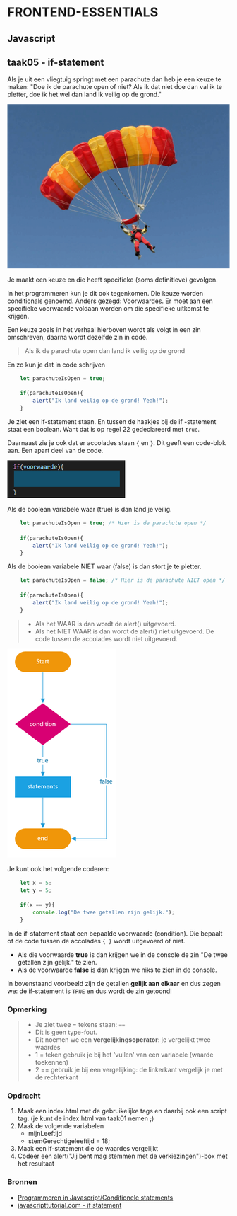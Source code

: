# FRONTEND-ESSENTIALS

## Javascript

## taak05 - if-statement

Als je uit een vliegtuig springt met een parachute dan heb je een keuze te maken: "Doe ik de parachute open of niet? Als ik dat niet doe dan val ik te pletter, doe ik het wel dan land ik veilig op de grond."

![Parachute](images/parachute.gif)

Je maakt een keuze en die heeft specifieke (soms definitieve) gevolgen.

In het programmeren kun je dit ook tegenkomen. Die keuze worden conditionals genoemd. Anders gezegd: Voorwaardes. Er moet aan een specifieke voorwaarde voldaan worden om die specifieke uitkomst te krijgen.

Een keuze zoals in het verhaal hierboven wordt als volgt in een zin omschreven, daarna wordt dezelfde zin in code.

> Als ik de parachute open dan land ik veilig op de grond

En zo kun je dat in code schrijven

```js
    let parachuteIsOpen = true;

    if(parachuteIsOpen){
        alert("Ik land veilig op de grond! Yeah!");
    }
```

Je ziet een if-statement staan. En tussen de haakjes bij de if -statement staat een boolean. Want dat is op regel 22 gedeclareerd met `true`.

Daarnaast zie je ook dat er accolades staan `{` en `}`. Dit geeft een code-blok aan. Een apart deel van de code.

![Code block](images/codeblok.png)

Als de boolean variabele waar (true) is dan land je veilig.

```js
    let parachuteIsOpen = true; /* Hier is de parachute open */

    if(parachuteIsOpen){
        alert("Ik land veilig op de grond! Yeah!");
    }
```

Als de boolean variabele NIET waar (false) is dan stort je te pletter.

```js
    let parachuteIsOpen = false; /* Hier is de parachute NIET open */

    if(parachuteIsOpen){
        alert("Ik land veilig op de grond! Yeah!");
    }
```

> - Als het WAAR is dan wordt de alert() uitgevoerd.
> - Als het NIET WAAR is dan wordt de alert() niet uitgevoerd. De code tussen de accolades wordt niet uitgevoerd.

![Structuur](images/structure.png)

Je kunt ook het volgende coderen:

```js
    let x = 5;
    let y = 5;

    if(x == y){
        console.log("De twee getallen zijn gelijk.");
    }
```

In de if-statement staat een bepaalde voorwaarde (condition). Die bepaalt of de code tussen de accolades `{ }` wordt uitgevoerd of niet.

- Als die voorwaarde __true__ is dan krijgen we in de console de zin "De twee getallen zijn gelijk." te zien.
- Als de voorwaarde __false__ is dan krijgen we niks te zien in de console.

In bovenstaand voorbeeld zijn de getallen __gelijk aan elkaar__ en dus zegen we: de if-statement is `TRUE` en dus wordt de zin getoond!

### Opmerking

> - Je ziet twee = tekens staan: `==`
> - Dit is geen type-fout.
> - Dit noemen we een __vergelijkingsoperator__: je vergelijkt twee waardes
> - 1 = teken gebruik je bij het 'vullen' van een variabele (waarde toekennen)
> - 2 == gebruik je bij een vergelijking: de linkerkant vergelijk je met de rechterkant

### Opdracht

1. Maak een index.html met de gebruikelijke tags en daarbij ook een script tag. (je kunt de index.html van taak01 nemen ;)
2. Maak de volgende variabelen
   - mijnLeeftijd
   - stemGerechtigeleeftijd = 18;
3. Maak een if-statement die de waardes vergelijkt
4. Codeer een alert("Jij bent mag stemmen met de verkiezingen")-box met het resultaat

### Bronnen

- [Programmeren in Javascript/Conditionele statements](https://nl.wikibooks.org/wiki/Programmeren_in_JavaScript/Conditionele_statements)
- [javascripttutorial.com - if statement](https://www.javascripttutorial.net/javascript-if-else/)
  